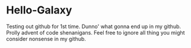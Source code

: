 # Hello-Galaxy
Testing out github for 1st time. 
Dunno' what gonna end up in my github. Prolly advent of code shenanigans. Feel free to ignore all thing you might consider nonsense in my github. 
